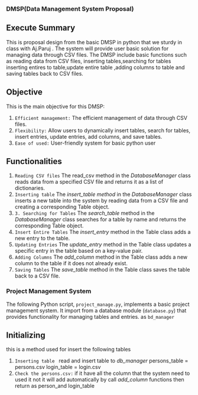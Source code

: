 ### DMSP(Data Management System Proposal)
## Execute Summary
This is proposal design from the basic DMSP in python that we sturdy in class with Aj.Paruj . The system will provide user basic solution for
managing data through CSV files. The DMSP include basic functions such as reading data from CSV files, inserting tables,searching for tables 
inserting entires to table,update entire table ,adding columns to table and saving tables back to CSV files.

## Objective
This is the main objective for this DMSP:
1. `Efficient management:` The efficient management of data through CSV files.
2. `Flexibility:` Allow users to dynamically insert tables, search for tables, insert entries, update entries, add columns, and save tables.
3. `Ease of used:` User-friendly system for basic python user

## Functionalities
1. `Reading CSV files` The read_csv method in the *DatabaseManager* class reads data from a specified CSV file and returns it as a list of dictionaries.
2. `Inserting table` The *insert_table method* in the *DatabaseManager* class inserts a new table into the system by reading data from a CSV file and creating a corresponding Table object.
3. `3. Searching for Tables` The *search_table* method in the *DatabaseManager* class searches for a table by name and returns the corresponding Table object.
4. `Insert Entire Tables` The *insert_entry* method in the Table class adds a new entry to the table.
5. `Updating Entries`
The *update_entry* method in the Table class updates a specific entry in the table based on a key-value pair.
6. `Adding Columns`
The *add_column* method in the Table class adds a new column to the table if it does not already exist.
7. `Saving Tables`
The *save_table* method in the Table class saves the table back to a CSV file.

### Project Management System
The following Python script, `project_manage.py`, implements a basic project management system. It import from a database module (`database.py`) that provides functionality for managing tables and entries. as `bd_manager`

## Initializing
this is a method used for insert the following tables
1. `Inserting table ` read and insert table to *db_manager*
    persons_table = persons.csv
    login_table = login.csv
2. `Check the persons.csv:` if it have all the column that the system need to used it not it will add automatically by call *add_column* functions then return as person_and login_table


